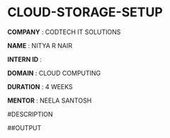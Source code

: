 # CLOUD-STORAGE-SETUP

**COMPANY** : CODTECH IT SOLUTIONS

**NAME** : NITYA R NAIR

**INTERN ID** : 

**DOMAIN** :  CLOUD COMPUTING

**DURATION** : 4 WEEKS 

**MENTOR** : NEELA SANTOSH

#DESCRIPTION 

##OUTPUT

